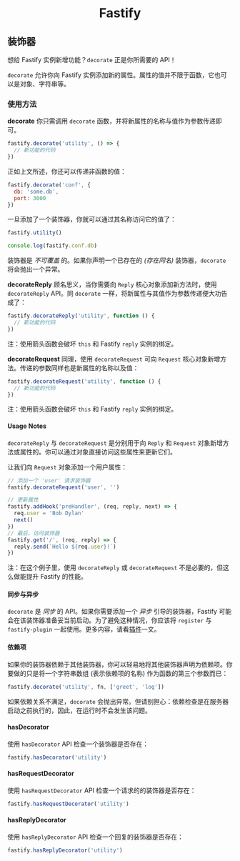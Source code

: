 <h1 align="center">Fastify</h1>

## 装饰器

想给 Fastify 实例新增功能？`decorate` 正是你所需要的 API！

`decorate` 允许你向 Fastify 实例添加新的属性。属性的值并不限于函数，它也可以是对象、字符串等。

<a name="usage"></a>
### 使用方法
<a name="decorate"></a>
**decorate**
你只需调用 `decorate` 函数，并将新属性的名称与值作为参数传递即可。
```js
fastify.decorate('utility', () => {
  // 新功能的代码
})
```

正如上文所述，你还可以传递非函数的值：
```js
fastify.decorate('conf', {
  db: 'some.db',
  port: 3000
})
```

一旦添加了一个装饰器，你就可以通过其名称访问它的值了：
```js
fastify.utility()

console.log(fastify.conf.db)
```

装饰器是 *不可覆盖* 的。如果你声明一个已存在的 *(存在同名)* 装饰器，`decorate` 将会抛出一个异常。

<a name="decorate-reply"></a>
**decorateReply**
顾名思义，当你需要向 `Reply` 核心对象添加新方法时，使用 `decorateReply` API。同 `decorate` 一样，将新属性与其值作为参数传递便大功告成了：
```js
fastify.decorateReply('utility', function () {
  // 新功能的代码
})
```

注：使用箭头函数会破坏 `this` 和 Fastify `reply` 实例的绑定。

<a name="decorate-request"></a>
**decorateRequest**
同理，使用 `decorateRequest` 可向 `Request` 核心对象新增方法。传递的参数同样也是新属性的名称以及值：
```js
fastify.decorateRequest('utility', function () {
  // 新功能的代码
})
```

注：使用箭头函数会破坏 `this` 和 Fastify `reply` 实例的绑定。

<a name="usage_notes"></a>
#### Usage Notes
`decorateReply` 与 `decorateRequest` 是分别用于向 `Reply` 和 `Request` 对象新增方法或属性的。你可以通过对象直接访问这些属性来更新它们。

让我们向 `Request` 对象添加一个用户属性：

```js
// 添加一个 'user' 请求装饰器
fastify.decorateRequest('user', '')

// 更新属性
fastify.addHook('preHandler', (req, reply, next) => {
  req.user = 'Bob Dylan'
  next()
})
// 最后，访问装饰器
fastify.get('/', (req, reply) => {
  reply.send(`Hello ${req.user}!`)
})
```
注：在这个例子里，使用 `decorateReply` 或 `decorateRequest` 不是必要的，但这么做能提升 Fastify 的性能。

<a name="sync-async"></a>
#### 同步与异步
`decorate` 是 *同步* 的 API。如果你需要添加一个 *异步* 引导的装饰器，Fastify 可能会在该装饰器准备妥当前启动。为了避免这种情况，你应该将 `register` 与 `fastify-plugin` 一起使用。更多内容，请看[插件](https://github.com/fastify/docs-chinese/blob/master/docs/Plugins.md)一文。

<a name="dependencies"></a>
#### 依赖项
如果你的装饰器依赖于其他装饰器，你可以轻易地将其他装饰器声明为依赖项。你要做的只是将一个字符串数组 (表示依赖项的名称) 作为函数的第三个参数而已：
```js
fastify.decorate('utility', fn, ['greet', 'log'])
```

如果依赖关系不满足，`decorate` 会抛出异常。但请别担心：依赖检查是在服务器启动之前执行的，因此，在运行时不会发生该问题。

<a name="has-decorator"></a>
#### hasDecorator
使用 `hasDecorator` API 检查一个装饰器是否存在：
```js
fastify.hasDecorator('utility')
```

<a name="has-request-decorator"></a>
#### hasRequestDecorator
使用 `hasRequestDecorator` API 检查一个请求的的装饰器是否存在：
```js
fastify.hasRequestDecorator('utility')
```

<a name="has-reply-decorator"></a>
#### hasReplyDecorator
使用 `hasReplyDecorator` API 检查一个回复的装饰器是否存在：
```js
fastify.hasReplyDecorator('utility')
```
